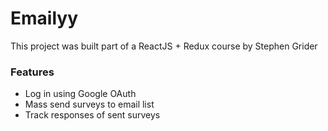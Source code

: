 # Emailyy

This project was built part of a ReactJS + Redux course by Stephen Grider

### Features
- Log in using Google OAuth
- Mass send surveys to email list
- Track responses of sent surveys
